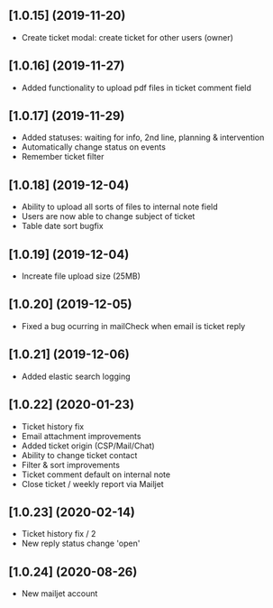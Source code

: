 ## [1.0.15] (2019-11-20)

* Create ticket modal: create ticket for other users (owner)

## [1.0.16] (2019-11-27)

* Added functionality to upload pdf files in ticket comment field

## [1.0.17] (2019-11-29)

* Added statuses: waiting for info, 2nd line, planning & intervention
* Automatically change status on events
* Remember ticket filter

## [1.0.18] (2019-12-04)

* Ability to upload all sorts of files to internal note field
* Users are now able to change subject of ticket
* Table date sort bugfix

## [1.0.19] (2019-12-04)

* Increate file upload size (25MB)

## [1.0.20] (2019-12-05)

* Fixed a bug ocurring in mailCheck when email is ticket reply

## [1.0.21] (2019-12-06)

* Added elastic search logging

## [1.0.22] (2020-01-23)

* Ticket history fix
* Email attachment improvements
* Added ticket origin (CSP/Mail/Chat)
* Ability to change ticket contact
* Filter & sort improvements
* Ticket comment default on internal note
* Close ticket / weekly report via Mailjet

## [1.0.23] (2020-02-14)

* Ticket history fix / 2
* New reply status change 'open'

## [1.0.24] (2020-08-26)

* New mailjet account